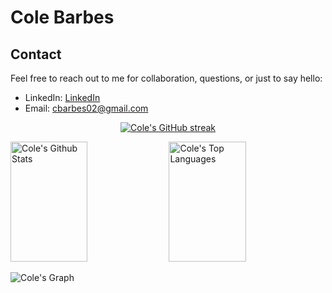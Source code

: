 # Cole Barbes

## Contact

Feel free to reach out to me for collaboration, questions, or just to say hello:

- LinkedIn: [LinkedIn](https://www.linkedin.com/in/cole-barbes-2a1699239)
- Email: cbarbes02@gmail.com

<p align="center">
  <a href="https://github.com/cbarbes1">
    <img src="https://github-readme-streak-stats.herokuapp.com/?user=cbarbes1&theme=radical&border=7F3FBF&background=0D1117" alt="Cole's GitHub streak"/>
  </a>
</p>

<a> 
    <a href="https://github.com/cbarbes1"><img alt="Cole's Github Stats" src="https://denvercoder1-github-readme-stats.vercel.app/api?username=cbarbes1&show_icons=true&count_private=true&theme=react&border_color=7F3FBF&bg_color=0D1117&title_color=F85D7F&icon_color=F8D866" height="192px" width="49.5%"/></a>
  <a href="https://github.com/cbarbes1"><img alt="Cole's Top Languages" src="https://denvercoder1-github-readme-stats.vercel.app/api/top-langs/?username=cbarbes1&langs_count=8&layout=compact&theme=react&border_color=7F3FBF&bg_color=0D1117&title_color=F85D7F&icon_color=F8D866" height="192px" width="49.5%"/></a>
  <br/>
</a>

![Cole's Graph](https://github-readme-activity-graph.vercel.app/graph?username=cbarbes1&custom_title=Cole's%20GitHub%20Activity%20Graph&bg_color=0D1117&color=7F3FBF&line=7F3FBF&point=7F3FBF&area_color=FFFFFF&title_color=FFFFFF&area=true)
